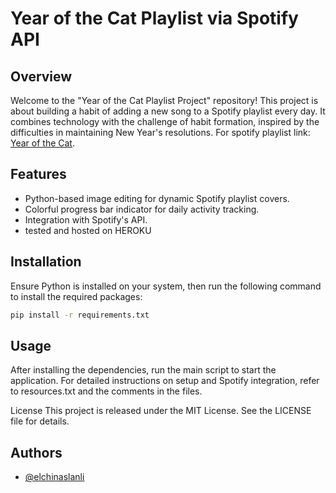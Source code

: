 # Year of the Cat Playlist via Spotify API

## Overview
Welcome to the "Year of the Cat Playlist Project" repository! This project is about building a habit of adding a new song to a Spotify playlist every day. It combines technology with the challenge of habit formation, inspired by the difficulties in maintaining New Year's resolutions.
For spotify playlist link:  [Year of the Cat](https://open.spotify.com/playlist/5SeRSnMKdrkDX0Gi60fI9z?si=f1b85ad527b343de).

## Features
- Python-based image editing for dynamic Spotify playlist covers.
- Colorful progress bar indicator for daily activity tracking.
- Integration with Spotify's API.
- tested and hosted on HEROKU

## Installation
Ensure Python is installed on your system, then run the following command to install the required packages:

```bash
pip install -r requirements.txt
```

## Usage
After installing the dependencies, run the main script to start the application. For detailed instructions on setup and Spotify integration, refer to resources.txt and the comments in the files.

License
This project is released under the MIT License. See the LICENSE file for details.

## Authors

- [@elchinaslanli](https://www.github.com/elchinaslanli)
